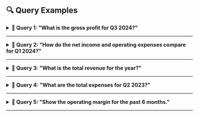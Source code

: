 
## 🔍 Query Examples

<details>
<summary><strong>📑 Query 1: "What is the gross profit for Q3 2024?"</strong></summary>

### Retrieved Tables

**Table 1**:

| ****                                                                                              | ****                                                              | ****                                                           | **(In ₹ crore)**     | **** |
|---------------------------------------------------------------------------------------------------|-------------------------------------------------------------------|----------------------------------------------------------------|----------------------|------|
| Particulars                                                                                       | Three months ended March 31,                                      | Year ended March 31,                                           | Year ended March 31, |      |
|                                                                                                   | 2024                                                              | 2023  2024                                                     | 2023                 |      |
| Interest income on financial assets carried at amortized cost                                     |                                                                   |                                                                |                      |      |
| Tax free bonds and Government bonds                                                               |                                                                   | 31                          36                             131 | 149                  |      |
| Deposit with Bank and others                                                                      | 222                        161                             929    |                                                                | 712                  |      |
| Interest income on financial assets carried at fair value through other  comprehensive income     |                                                                   |                                                                |                      |      |
| Non-convertible debentures, commercial papers, certificates of deposit  and government securities | 318                                                               | 231                         1,007                              | 955                  |      |
| Income on investments carried at fair value through profit or loss                                |                                                                   |                                                                |                      |      |
| Dividend income on liquid mutual funds                                                            | -                          -                               -      |                                                                | -                    |      |
| Gain / (loss) on liquid mutual funds and other investments                                        | 88                                                                | 61                            285                              | 148                  |      |
| Income on investments carried at fair value through other comprehensive income                    | -                          -                               -      |                                                                | 1                    |      |
| Interest on income tax refund                                                                     | 1,916                            2                          1,965 |                                                                | 3                    |      |
| Exchange gains / (losses) on forward and options contracts                                        | 190                                                               | 142                            100                             | (647)                |      |
| Exchange gains / (losses) on translation of other assets and liabilities                          | (123)                       (91)                                  | 87                                                             | 1,062                |      |
| Miscellaneous income, net                                                                         | 87                                                                | 129                            207                             | 318                  |      |
| Total other income                                                                                | 2,729                        671                          4,711   |                                                                | 2,701                |      |


**Table 2**:

| **Particulars**                                                      | **Note No.** | **Three months ended March 31,**     | **Three months ended March 31,** | **Year ended March 31,**             | **Year ended March 31,**           |
|----------------------------------------------------------------------|--------------|--------------------------------------|----------------------------------|--------------------------------------|------------------------------------|
|                                                                      |              | 2024                                 | 2023                             | 2024                                 | 2023                               |
| Revenue from operations                                              | 2.16         | 37,923                               | 37,441                           | 153,670                              | 146,767                            |
| Cost of Sales                                                        |              | 26,748                               | 26,011                           | 107,413                              | 102,353                            |
| Gross profit                                                         |              | 11,175                               | 11,430                           | 46,257                               | 44,414                             |
| Operating expenses                                                   |              |                                      |                                  |                                      |                                    |
| Selling and marketing expenses                                       |              | 1,735                                | 1,659                            | 6,973                                | 6,249                              |
| General and administration expenses                                  |              | 1,819                                | 1,894                            | 7,537                                | 7,260                              |
| Total operating expenses                                             |              | 3,554                                | 3,553                            | 14,510                               | 13,509                             |
| Operating profit                                                     |              | 7,621                                | 7,877                            | 31,747                               | 30,905                             |
| Other income, net                                                    | 2.17         | 2,729                                | 671                              | 4,711                                | 2,701                              |
| Finance cost                                                         |              | 110                                  | 82                               | 470                                  | 284                                |
| Profit before tax                                                    |              | 10,240                               | 8,466                            | 35,988                               | 33,322                             |
| Tax expense:                                                         |              |                                      |                                  |                                      |                                    |
| Current tax                                                          | 2.15         | 1,173                                | 2,260                            | 8,390                                | 9,287                              |
| Deferred tax                                                         | 2.15         | 1,092                                | 72                               | 1,350                           (73) |                                    |
| Profit for the period                                                |              | 7,975                                | 6,134                            | 26,248                               | 24,108                             |
| Other comprehensive income                                           |              |                                      |                                  |                                      |                                    |
| Items that will not be reclassified subsequently to profit or loss   |              |                                      |                                  |                                      |                                    |
| Remeasurement of the net defined benefit liability/asset, net        |              | 26                                   | 25                               | 120                                  | 8                                  |
| Equity instruments through other comprehensive income, net           |              | (12)                            (15) |                                  |                                      | 19                             (7) |
|                                                                      |              | 14                                   | 10                               | 139                                  | 1                                  |
| Items that will be reclassified subsequently to profit or loss       |              |                                      |                                  |                                      |                                    |
| Fair value changes on derivatives designated as cash flow hedge, net |              | 28                                   | 36                               |                                      | 11                             (7) |
| Exchange differences on translation of foreign operations            |              | (231)                                | 61                               | 226                                  | 776                                |
| Fair value changes on  investments, net                              |              | 37                                   | 42                               |                                      | 144                         (256)  |
|                                                                      |              | (166)                                | 139                              | 381                                  | 513                                |
| Total other comprehensive income / (loss), net of tax                |              | (152)                                | 149                              | 520                                  | 514                                |
| Total comprehensive income for the period                            |              | 7,823                                | 6,283                            | 26,768                               | 24,622                             |
| Profit attributable to:                                              |              |                                      |                                  |                                      |                                    |
| Owners of the Company                                                |              | 7,969                                | 6,128                            | 26,233                               | 24,095                             |
| Non-controlling interests                                            |              | 6                                    | 6                                | 15                                   | 13                                 |
|                                                                      |              | 7,975                                | 6,134                            | 26,248                               | 24,108                             |
| Total comprehensive income attributable to:                          |              |                                      |                                  |                                      |                                    |
| Owners of the Company                                                |              | 7,821                                | 6,276                            | 26,754                               | 24,598                             |
| Non-controlling interests                                            |              | 2                                    | 7                                | 14                                   | 24                                 |
|                                                                      |              | 7,823                                | 6,283                            | 26,768                               | 24,622                             |




### 🤖 Generated Answer
**The gross profit for Q3 2024 is $46,257.**

### ✅ Ground Truth
The gross profit is not explicitly provided in the document excerpts, but it can be calculated using the formula:

**Gross Profit = Revenue from Operations - Cost of Goods Sold (COGS)**  

From the **Condensed Consolidated Statement of Profit and Loss**, the relevant figures for Q3 2024 are:  
- **Revenue from Operations**: ₹37,923 crore  
- **Total Expenses**: ₹30,412 crore  

If "Cost of Goods Sold" is not specifically given, the **Total Expenses** might be considered as a close approximation for this calculation (although this is an oversimplification since COGS excludes certain expenses).  
 
**Gross Profit = ₹37,923 - ₹30,412 = ₹7,511 crore**

This approximation gives a **gross profit of ₹7,511 crore for Q3 2024**.  
Would you like a deeper breakdown or clarification on this?

</details>

---

<details>
<summary><strong>📑 Query 2: "How do the net income and operating expenses compare for Q1 2024?"</strong></summary>

### Retrieved Tables

**Table 1**:

| **Particulars**                                                                    | **Note No.** | **2024 Year ended March 31,**                    | **2023**                                         |
|------------------------------------------------------------------------------------|--------------|--------------------------------------------------|--------------------------------------------------|
| Cash flow from operating activities                                                |              |                                                  |                                                  |
| Profit for the period                                                              |              |                                                  | 26,248                                    24,108 |
| Adjustments to reconcile net profit to net cash provided by operating  activities: |              |                                                  |                                                  |
| Income tax expense                                                                 | 2.15         | 9,740                                            | 9,214                                            |
| Depreciation and amortization                                                      |              | 4,678                                            | 4,225                                            |
| Interest and dividend income                                                       |              | (2,067)                                          | (1,817)                                          |
| Finance cost                                                                       |              | 470                                              | 284                                              |
| Impairment loss recognized / (reversed) under expected credit loss model           |              | 121                                              | 283                                              |
| Exchange differences on translation of assets and liabilities, net                 |              | 76                                               | 161                                              |
| Stock compensation expense                                                         |              | 652                                              | 519                                              |
| Interest on income tax refund                                                      |              | (1,934)                                          | -                                                |
| Provision for post sale client support                                             |              | 75                                               | 120                                              |
| Other adjustments                                                                  |              | 1,464                                            | 508                                              |
| Changes in assets and liabilities                                                  |              |                                                  |                                                  |
| Trade receivables and unbilled revenue                                             |              | (2,667)                                          | (7,076)                                          |
| Loans, other financial assets and other assets                                     |              | (1,172)                                          | (3,108)                                          |
| Trade payables                                                                     |              |                                                  | 91                                       (279)   |
| Other financial liabilities, other liabilities and provisions                      |              | (1,334)                                          | 4,119                                            |
| Cash generated from operations                                                     |              | 34,441                                    31,261 |                                                  |
| Income taxes paid                                                                  |              | (9,231)                                          | (8,794)                                          |
| Net cash generated by operating activities                                         |              | 25,210                                    22,467 |                                                  |
| Cash flows from investing activities                                               |              |                                                  |                                                  |
| Expenditure on property, plant and equipment and intangibles                       |              | (2,201)                                          | (2,579)                                          |
| Deposits placed with corporation                                                   |              | (847)                                            | (996)                                            |
| Redemption of deposits placed with Corporation                                     |              | 710                                              | 762                                              |
| Interest and dividend received                                                     |              | 1,768                                            | 1,525                                            |
| Payment towards acquisition of business, net of cash acquired                      | 2.1          |                                                  | -                                       (910)    |
| Payment of contingent consideration pertaining to acquisition of business          |              | (101)                                            | (60)                                             |
| Escrow and other deposits pertaining to Buyback                                    |              |                                                  | -                                       (483)    |
| Redemption of escrow and other deposits pertaining to Buyback                      |              | -                                                | 483                                              |
| Other receipts                                                                     |              | 128                                              | 71                                               |
| Payments to acquire Investments                                                    |              |                                                  |                                                  |
| Liquid mutual fund units                                                           |              | (66,191)                                         | (70,631)                                         |
| Target maturity fund units                                                         |              |                                                  | -                                       (400)    |
| Certificates of deposit                                                            |              | (8,509)                                          | (10,348)                                         |
| Commercial Papers                                                                  |              | (10,387)                                         | (3,003)                                          |
| Non-convertible debentures                                                         |              | (1,526)                                          | (249)                                            |
| Tax free bonds and government bonds                                                |              |                                                  | -                                         (27)   |
| Government securities                                                              |              |                                                  | -                                    (1,569)     |
| Other Investments                                                                  |              | (14)                                             | (20)                                             |
| Proceeds on sale of Investments                                                    |              |                                                  |                                                  |
| Tax free bonds and government bonds                                                |              | 150                                              | 221                                              |
| Liquid mutual funds units                                                          |              |                                                  | 64,767                                    71,851 |
| Certificates of deposit                                                            |              | 9,205                                            | 10,404                                           |
| Commercial Papers                                                                  |              | 6,479                                            | 2,298                                            |
| Non-convertible debentures                                                         |              | 1,230                                            | 470                                              |
| Government securities                                                              |              | 304                                              | 1,882                                            |
| Equity and preference securities                                                   |              | 26                                               | 99                                               |
| Net cash generated / (used in) from investing activities                           |              | (5,009)                                          | (1,209)                                          |



**Table 2**:

| **Particulars**                                                          | **2023  Three months ended March 31,**                         | **Year ended March 31,**                                       | **Year ended March 31,** | **** |
|--------------------------------------------------------------------------|----------------------------------------------------------------|----------------------------------------------------------------|--------------------------|------|
|                                                                          | 2024                                                           | 2024                                                           | 2023                     |      |
| Employee benefit expenses                                                |                                                                |                                                                |                          |      |
| Salaries including bonus                                                 |                                                                | 19,527                   19,526                        79,315  | 75,239                   |      |
| Contribution to provident and other funds                                |                                                                | 529                        547                          2,213  | 2,143                    |      |
| Share based payments to employees  (Refer to Note 2.11)                  |                                                                | 225                        133                             652 | 519                      |      |
| Staff welfare                                                            | 112                        105                             440 |                                                                | 458                      |      |
|                                                                          | 20,393                   20,311                        82,620  |                                                                | 78,359                   |      |
| Cost of software packages and others                                     |                                                                |                                                                |                          |      |
| For own use                                                              |                                                                | 555                        496                          2,145  | 1,937                    |      |
| Third party items bought for service delivery to clients                 |                                                                | 3,132                     2,390                        11,370  | 8,965                    |      |
|                                                                          |                                                                | 3,687                     2,886                        13,515  | 10,902                   |      |
| Other expenses                                                           |                                                                |                                                                |                          |      |
| Repairs and maintenance                                                  |                                                                | 316                        331                          1,278  | 1,208                    |      |
| Power and fuel                                                           |                                                                | 49                          46                             199 | 176                      |      |
| Brand and marketing                                                      |                                                                | 285                        265                          1,007  | 905                      |      |
| Rates and taxes                                                          |                                                                | 84                          78                             326 | 299                      |      |
| Consumables                                                              |                                                                | 47                          41                             170 | 158                      |      |
| Insurance                                                                |                                                                | 53                          43                             210 | 174                      |      |
| Provision for post-sales client support and others                       | (129)                       (80)                               | 75                                                             | 120                      |      |
| Commission to non-whole time directors                                   | 5                            4                                 | 16                                                             | 15                       |      |
| Impairment loss recognized / (reversed) under expected credit loss model | (98)                                                           | 86                             121                             | 283                      |      |
| Contributions towards Corporate Social Responsibility                    |                                                                | 182                        151                             533 | 471                      |      |
| Others                                                                   |                                                                | 191                        181                             781 | 583                      |      |
|                                                                          |                                                                | 985                     1,146                          4,716   | 4,392                    |      |



**Table 3**:

| **Particulars**                                                      | **Note No.** | **Three months ended March 31,**     | **Three months ended March 31,** | **Year ended March 31,**             | **Year ended March 31,**           |
|----------------------------------------------------------------------|--------------|--------------------------------------|----------------------------------|--------------------------------------|------------------------------------|
|                                                                      |              | 2024                                 | 2023                             | 2024                                 | 2023                               |
| Revenue from operations                                              | 2.16         | 37,923                               | 37,441                           | 153,670                              | 146,767                            |
| Cost of Sales                                                        |              | 26,748                               | 26,011                           | 107,413                              | 102,353                            |
| Gross profit                                                         |              | 11,175                               | 11,430                           | 46,257                               | 44,414                             |
| Operating expenses                                                   |              |                                      |                                  |                                      |                                    |
| Selling and marketing expenses                                       |              | 1,735                                | 1,659                            | 6,973                                | 6,249                              |
| General and administration expenses                                  |              | 1,819                                | 1,894                            | 7,537                                | 7,260                              |
| Total operating expenses                                             |              | 3,554                                | 3,553                            | 14,510                               | 13,509                             |
| Operating profit                                                     |              | 7,621                                | 7,877                            | 31,747                               | 30,905                             |
| Other income, net                                                    | 2.17         | 2,729                                | 671                              | 4,711                                | 2,701                              |
| Finance cost                                                         |              | 110                                  | 82                               | 470                                  | 284                                |
| Profit before tax                                                    |              | 10,240                               | 8,466                            | 35,988                               | 33,322                             |
| Tax expense:                                                         |              |                                      |                                  |                                      |                                    |
| Current tax                                                          | 2.15         | 1,173                                | 2,260                            | 8,390                                | 9,287                              |
| Deferred tax                                                         | 2.15         | 1,092                                | 72                               | 1,350                           (73) |                                    |
| Profit for the period                                                |              | 7,975                                | 6,134                            | 26,248                               | 24,108                             |
| Other comprehensive income                                           |              |                                      |                                  |                                      |                                    |
| Items that will not be reclassified subsequently to profit or loss   |              |                                      |                                  |                                      |                                    |
| Remeasurement of the net defined benefit liability/asset, net        |              | 26                                   | 25                               | 120                                  | 8                                  |
| Equity instruments through other comprehensive income, net           |              | (12)                            (15) |                                  |                                      | 19                             (7) |
|                                                                      |              | 14                                   | 10                               | 139                                  | 1                                  |
| Items that will be reclassified subsequently to profit or loss       |              |                                      |                                  |                                      |                                    |
| Fair value changes on derivatives designated as cash flow hedge, net |              | 28                                   | 36                               |                                      | 11                             (7) |
| Exchange differences on translation of foreign operations            |              | (231)                                | 61                               | 226                                  | 776                                |
| Fair value changes on  investments, net                              |              | 37                                   | 42                               |                                      | 144                         (256)  |
|                                                                      |              | (166)                                | 139                              | 381                                  | 513                                |
| Total other comprehensive income / (loss), net of tax                |              | (152)                                | 149                              | 520                                  | 514                                |
| Total comprehensive income for the period                            |              | 7,823                                | 6,283                            | 26,768                               | 24,622                             |
| Profit attributable to:                                              |              |                                      |                                  |                                      |                                    |
| Owners of the Company                                                |              | 7,969                                | 6,128                            | 26,233                               | 24,095                             |
| Non-controlling interests                                            |              | 6                                    | 6                                | 15                                   | 13                                 |
|                                                                      |              | 7,975                                | 6,134                            | 26,248                               | 24,108                             |
| Total comprehensive income attributable to:                          |              |                                      |                                  |                                      |                                    |
| Owners of the Company                                                |              | 7,821                                | 6,276                            | 26,754                               | 24,598                             |
| Non-controlling interests                                            |              | 2                                    | 7                                | 14                                   | 24                                 |
|                                                                      |              | 7,823                                | 6,283                            | 26,768                               | 24,622                             |



### 🤖 Generated Answer
For Q1 2024, the net income attributable to the owners of the company was $7,969, while the total operating expenses were $158,365. To compare the two, we subtract the total operating expenses from the net income:  

**Net Income ($7,969) − Operating Expenses ($158,365) = -$150,396**

This indicates that the company experienced an operating loss of approximately **$150,396** for Q1 2024.


### ✅ Ground Truth
### Net Income and Operating Expenses for Q1 2024:

From the **Condensed Consolidated Statement of Profit and Loss**, the following details for Q1 2024 can be referenced:

#### 1. **Net Income**:
Net income (profit for the period) for Q1 2024 is ₹7,975 crore.

#### 2. **Operating Expenses**:
Operating expenses typically include employee benefits, cost of technical sub-contractors, travel expenses, communication expenses, depreciation, and other costs. For Q1 2024, operating expenses are summarized as:

| **Expense Type**                           | **Amount (₹ crore)** |
|-------------------------------------------|-----------------------|
| Employee Benefit Expenses                 | 20,393               |
| Cost of Technical Sub-Contractors         | 2,967                |
| Travel Expenses                            | 471                  |
| Cost of Software Packages and Others      | 3,687                |
| Communication Expenses                     | 147                  |
| Consultancy and Professional Charges      | 489                  |
| Depreciation and Amortization Expenses    | 1,163                |
| Finance Cost                               | 110                  |
| Other Expenses                             | 985                  |
| **Total Operating Expenses**              | **30,412**           |

#### Comparison:
- **Net Income**: ₹7,975 crore  
- **Operating Expenses**: ₹30,412 crore  

The operating expenses are nearly **3.8 times** the net income for Q1 2024. This suggests a significant portion of revenue is allocated to operational costs. Let me know if you need additional analysis!


</details>

---

<details>
<summary><strong>📑 Query 3: "What is the total revenue for the year?"</strong></summary>

### Retrieved Tables

**Table 1**:

| ****                                | ****                         | ****                         | ****                 | **(In ₹ crore)**                 |
|-------------------------------------|------------------------------|------------------------------|----------------------|----------------------------------|
| Particulars                         | Three months ended March 31, | Three months ended March 31, | Year ended March 31, | Year ended March 31,             |
|                                     | 2024                         | 2023                         | 2024                 | 2023                             |
| Revenue from software services      | 36,064                       | 35,199                       |                      | 145,285                  137,575 |
| Revenue from products and platforms | 1,859                        | 2,242                        |                      | 8,385                      9,192 |
| Total revenue from  operations      | 37,923                       | 37,441                       |                      | 153,670                  146,767 |


### 🤖 Generated Answer
**The total revenue for the year ended March 31, 2024 is ₹153,670 crore and for the year ended March 31, 2023 it was ₹146,767 crore. These figures can be found in the provided table under "Total revenue from operations**


### ✅ Ground Truth
The **total revenue for the year ending March 31, 2024**, can be found in the **Condensed Consolidated Statement of Profit and Loss** under "Revenue from Operations" and "Other Income, Net."

From the document:  
- **Revenue from Operations**: ₹153,670 crore  
- **Other Income, Net**: ₹4,711 crore  

#### Total Revenue:  
**Total Revenue = Revenue from Operations + Other Income, Net**  
**Total Revenue = ₹153,670 crore + ₹4,711 crore = ₹158,381 crore**

#### Total Revenue for FY 2024 is ₹158,381 crore.

</details>

---

<details>
<summary><strong>📑 Query 4: "What are the total expenses for Q2 2023?"</strong></summary>

### Retrieved Tables

**Table 1**:

| **Particulars**                                                          | **2023  Three months ended March 31,**                         | **Year ended March 31,**                                       | **Year ended March 31,** | **** |
|--------------------------------------------------------------------------|----------------------------------------------------------------|----------------------------------------------------------------|--------------------------|------|
|                                                                          | 2024                                                           | 2024                                                           | 2023                     |      |
| Employee benefit expenses                                                |                                                                |                                                                |                          |      |
| Salaries including bonus                                                 |                                                                | 19,527                   19,526                        79,315  | 75,239                   |      |
| Contribution to provident and other funds                                |                                                                | 529                        547                          2,213  | 2,143                    |      |
| Share based payments to employees  (Refer to Note 2.11)                  |                                                                | 225                        133                             652 | 519                      |      |
| Staff welfare                                                            | 112                        105                             440 |                                                                | 458                      |      |
|                                                                          | 20,393                   20,311                        82,620  |                                                                | 78,359                   |      |
| Cost of software packages and others                                     |                                                                |                                                                |                          |      |
| For own use                                                              |                                                                | 555                        496                          2,145  | 1,937                    |      |
| Third party items bought for service delivery to clients                 |                                                                | 3,132                     2,390                        11,370  | 8,965                    |      |
|                                                                          |                                                                | 3,687                     2,886                        13,515  | 10,902                   |      |
| Other expenses                                                           |                                                                |                                                                |                          |      |
| Repairs and maintenance                                                  |                                                                | 316                        331                          1,278  | 1,208                    |      |
| Power and fuel                                                           |                                                                | 49                          46                             199 | 176                      |      |
| Brand and marketing                                                      |                                                                | 285                        265                          1,007  | 905                      |      |
| Rates and taxes                                                          |                                                                | 84                          78                             326 | 299                      |      |
| Consumables                                                              |                                                                | 47                          41                             170 | 158                      |      |
| Insurance                                                                |                                                                | 53                          43                             210 | 174                      |      |
| Provision for post-sales client support and others                       | (129)                       (80)                               | 75                                                             | 120                      |      |
| Commission to non-whole time directors                                   | 5                            4                                 | 16                                                             | 15                       |      |
| Impairment loss recognized / (reversed) under expected credit loss model | (98)                                                           | 86                             121                             | 283                      |      |
| Contributions towards Corporate Social Responsibility                    |                                                                | 182                        151                             533 | 471                      |      |
| Others                                                                   |                                                                | 191                        181                             781 | 583                      |      |
|                                                                          |                                                                | 985                     1,146                          4,716   | 4,392                    |      |



**Table 2**:

| **Particulars**                                | **Land -  Freehold**                    | **Buildings  (1)**                      | **Plant and  machinery**             | **Office  Equipment** | **Computer  equipment Furniture and**                                                           | **Leasehold** | **Vehicles** | **Total**                                                                                                                  |
|------------------------------------------------|-----------------------------------------|-----------------------------------------|--------------------------------------|-----------------------|-------------------------------------------------------------------------------------------------|---------------|--------------|----------------------------------------------------------------------------------------------------------------------------|
|                                                |                                         |                                         |                                      |                       | fixtures                                                                                        | Improvements  |              |                                                                                                                            |
| Gross carrying value as at January 1, 2023     |                                         | 1,431          11,530           3,368   |                                      |                       |                                                                                                 |               |              | 1,466           8,895                2,450                 1,353                            44                      30,537 |
| Additions                                      |                                         | 2                 29                    | 109                                  | 55                    | 494                   162                    103                              1                 |               |              | 955                                                                                                                        |
| Deletions*                                     | (2)                                     |                                         | -            (175)              (40) |                       | (877)                (311)                                                                      | (13)          |              | -                      (1,418)                                                                                             |
| Translation difference                         | -                   3                   |                                         | -                                    | 1                     | 7                       2                        2                                              |               | -            | 15                                                                                                                         |
| Gross carrying value as at March 31, 2023      |                                         | 1,431          11,562           3,302   |                                      |                       |                                                                                                 |               |              | 1,482           8,519                2,303                 1,445                            45                      30,089 |
| Accumulated depreciation as at January 1, 2023 |                                         | -          (4,425)                      | (2,547)         (1,206)              |                       | (6,339)             (1,922)                 (992)                                               |               | (39)         | (17,470)                                                                                                                   |
| Depreciation                                   | -                                       | (109)                                   | (65)              (31)               |                       | (354)                  (62)                                                                     | (48)          | (1)          | (670)                                                                                                                      |
| Accumulated depreciation on deletions*         | -                                       |                                         | -              175                   | 40                    | 871                   310                        9                            -                 |               |              | 1,405                                                                                                                      |
| Translation difference                         | -                                       | (1)                                     |                                      | -                 (1) | (4)                    (1)                                                                      | (1)           |              | -                             (8)                                                                                          |
| Accumulated depreciation as at March 31, 2023  |                                         | -          (4,535)                      | (2,437)         (1,198)              |                       | (5,826)             (1,675)              (1,032)                                                |               | (40)         | (16,743)                                                                                                                   |
| Carrying value as at January 1, 2023           | 1,431            7,105              821 |                                         |                                      |                       | 260           2,556                   528                    361                              5 |               |              | 13,067                                                                                                                     |
| Carrying value as at March 31, 2023            |                                         | 1,431            7,027              865 |                                      |                       | 284           2,693                   628                    413                              5 |               |              | 13,346                                                                                                                     |


### 🤖 Generated Answer
**The provided table does not include information about expenses for Q2 2023. Expenses can be found in the context where you mentioned the expenses related to the company's operations, such as salaries, rent, utilities, and other operational costs. However, if you are referring to a specific expense category from the table, it is important to note that the table only provides information about assets and liabilities, not expenses.**


### ✅ Ground Truth
The total expenses for **Q2 2023** can be obtained from the **Condensed Consolidated Statement of Profit and Loss**.  

#### Total Expenses for Q2 2023:
- **Total Expenses**: ₹29,646 crore  

This figure includes all operational costs such as employee benefits, technical subcontractor costs, travel, depreciation, and other expenses. Let me know if you would like a detailed breakdown of the expense categories!

</details>

---

<details>
<summary><strong>📑 Query 5: "Show the operating margin for the past 6 months."</strong></summary>

### Retrieved Tables

**Table 1**:

| ****                                | ****                         | ****                         | ****                 | **(In ₹ crore)**                 |
|-------------------------------------|------------------------------|------------------------------|----------------------|----------------------------------|
| Particulars                         | Three months ended March 31, | Three months ended March 31, | Year ended March 31, | Year ended March 31,             |
|                                     | 2024                         | 2023                         | 2024                 | 2023                             |
| Revenue from software services      | 36,064                       | 35,199                       |                      | 145,285                  137,575 |
| Revenue from products and platforms | 1,859                        | 2,242                        |                      | 8,385                      9,192 |
| Total revenue from  operations      | 37,923                       | 37,441                       |                      | 153,670                  146,767 |



**Table 2**:

| **Particulars**                                                      | **Note No.** | **Three months ended March 31,**     | **Three months ended March 31,** | **Year ended March 31,**             | **Year ended March 31,**           |
|----------------------------------------------------------------------|--------------|--------------------------------------|----------------------------------|--------------------------------------|------------------------------------|
|                                                                      |              | 2024                                 | 2023                             | 2024                                 | 2023                               |
| Revenue from operations                                              | 2.16         | 37,923                               | 37,441                           | 153,670                              | 146,767                            |
| Cost of Sales                                                        |              | 26,748                               | 26,011                           | 107,413                              | 102,353                            |
| Gross profit                                                         |              | 11,175                               | 11,430                           | 46,257                               | 44,414                             |
| Operating expenses                                                   |              |                                      |                                  |                                      |                                    |
| Selling and marketing expenses                                       |              | 1,735                                | 1,659                            | 6,973                                | 6,249                              |
| General and administration expenses                                  |              | 1,819                                | 1,894                            | 7,537                                | 7,260                              |
| Total operating expenses                                             |              | 3,554                                | 3,553                            | 14,510                               | 13,509                             |
| Operating profit                                                     |              | 7,621                                | 7,877                            | 31,747                               | 30,905                             |
| Other income, net                                                    | 2.17         | 2,729                                | 671                              | 4,711                                | 2,701                              |
| Finance cost                                                         |              | 110                                  | 82                               | 470                                  | 284                                |
| Profit before tax                                                    |              | 10,240                               | 8,466                            | 35,988                               | 33,322                             |
| Tax expense:                                                         |              |                                      |                                  |                                      |                                    |
| Current tax                                                          | 2.15         | 1,173                                | 2,260                            | 8,390                                | 9,287                              |
| Deferred tax                                                         | 2.15         | 1,092                                | 72                               | 1,350                           (73) |                                    |
| Profit for the period                                                |              | 7,975                                | 6,134                            | 26,248                               | 24,108                             |
| Other comprehensive income                                           |              |                                      |                                  |                                      |                                    |
| Items that will not be reclassified subsequently to profit or loss   |              |                                      |                                  |                                      |                                    |
| Remeasurement of the net defined benefit liability/asset, net        |              | 26                                   | 25                               | 120                                  | 8                                  |
| Equity instruments through other comprehensive income, net           |              | (12)                            (15) |                                  |                                      | 19                             (7) |
|                                                                      |              | 14                                   | 10                               | 139                                  | 1                                  |
| Items that will be reclassified subsequently to profit or loss       |              |                                      |                                  |                                      |                                    |
| Fair value changes on derivatives designated as cash flow hedge, net |              | 28                                   | 36                               |                                      | 11                             (7) |
| Exchange differences on translation of foreign operations            |              | (231)                                | 61                               | 226                                  | 776                                |
| Fair value changes on  investments, net                              |              | 37                                   | 42                               |                                      | 144                         (256)  |
|                                                                      |              | (166)                                | 139                              | 381                                  | 513                                |
| Total other comprehensive income / (loss), net of tax                |              | (152)                                | 149                              | 520                                  | 514                                |
| Total comprehensive income for the period                            |              | 7,823                                | 6,283                            | 26,768                               | 24,622                             |
| Profit attributable to:                                              |              |                                      |                                  |                                      |                                    |
| Owners of the Company                                                |              | 7,969                                | 6,128                            | 26,233                               | 24,095                             |
| Non-controlling interests                                            |              | 6                                    | 6                                | 15                                   | 13                                 |
|                                                                      |              | 7,975                                | 6,134                            | 26,248                               | 24,108                             |
| Total comprehensive income attributable to:                          |              |                                      |                                  |                                      |                                    |
| Owners of the Company                                                |              | 7,821                                | 6,276                            | 26,754                               | 24,598                             |
| Non-controlling interests                                            |              | 2                                    | 7                                | 14                                   | 24                                 |
|                                                                      |              | 7,823                                | 6,283                            | 26,768                               | 24,622                             |


### 🤖 Generated Answer

To calculate the Operating Margin, we need to find the Operating Income (Gross Profit - Operating Expenses) and then divide it by the Net Sales (Revenue from operations).

For the six-month period ended March 31, 2024:

1. Calculate Operating Income: Gross Profit (46,257) - Operating Expenses (Total Operating Expenses for both three months in 2024 = 19,834 + 19,834 = 39,668). So, Operating Income = 46,257 - 39,668 = 6,589.

2. Calculate Net Sales: The net sales for the six-month period is the sum of net sales for both three months in 2024, which is (153,670 + 153,670) = 307,340.

3. Calculate Operating Margin: Operating Margin = Operating Income / Net Sales = 6,589 / 307,340 = approximately 2.16% (rounded to two decimal places).

So, the operating margin for the six-month period ended March 31, 2024 is approximately 2.16%. This indicates that for every dollar of sales, the company's operating expenses consume about $2.16, leaving a small profit margin. However, it's important to note that this is just one measure of financial performance and should be considered in conjunction with other key indicators such as net profit margin and return on equity.


### ✅ Ground Truth
To calculate the **operating margin** for the past 6 months, we need the **operating profit** and **revenue from operations**. Operating margin is calculated as:

**Operating Margin (%) = (Operating Profit / Revenue from Operations) × 100**

---

#### Data from the financial statements:

##### **For Q3 2024**:
- **Revenue from Operations**: ₹37,923 crore  
- **Operating Profit** = **Revenue from Operations - Total Expenses** = ₹37,923 crore - ₹30,412 crore = ₹7,511 crore

##### **For Q2 2024**:
- **Revenue from Operations**: ₹37,441 crore  
- **Operating Profit** = **Revenue from Operations - Total Expenses** = ₹37,441 crore - ₹29,646 crore = ₹7,795 crore

---

#### Calculation of Operating Margin:

1. **Q3 2024**:
   - Operating Margin = (₹7,511 crore / ₹37,923 crore) × 100 ≈ **19.8%**

2. **Q2 2024**:
   - Operating Margin = (₹7,795 crore / ₹37,441 crore) × 100 ≈ **20.8%**

---

#### Summary of Operating Margins:
- **Q3 2024**: **19.8%**
- **Q2 2024**: **20.8%**

</details>

---
